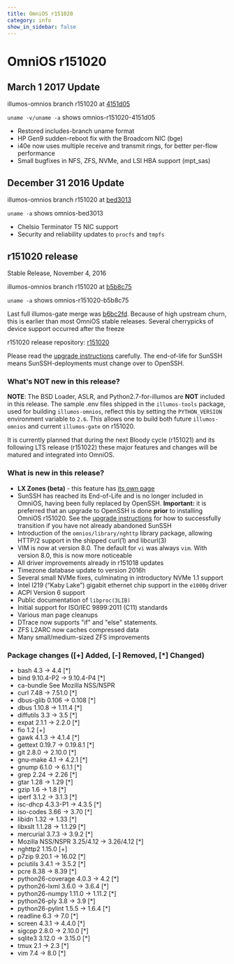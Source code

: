 ```yaml
---
title: OmniOS r151020
category: info
show_in_sidebar: false
---
```


# OmniOS r151020

## March 1 2017 Update

illumos-omnios branch r151020 at [4151d05](https://omnios.omniti.com/changeset.php/core/illumos-omnios/4151d05)

`uname -v/uname -a` shows omnios-r151020-4151d05

* Restored includes-branch uname format
* HP Gen9 sudden-reboot fix with the Broadcom NIC (bge)
* i40e now uses multiple receive and transmit rings, for better per-flow performance
* Small bugfixes in NFS, ZFS, NVMe, and LSI HBA support (mpt_sas)

## December 31 2016 Update

illumos-omnios branch r151020 at [bed3013](https://omnios.omniti.com/changeset.php/core/illumos-omnios/bed3013)

`uname -a` shows omnios-bed3013

* Chelsio Terminator T5 NIC support
* Security and reliability updates to `procfs` and `tmpfs`

## r151020 release

Stable Release, November 4, 2016

illumos-omnios branch r151020 at [b5b8c75](https://omnios.omniti.com/changeset.php/core/illumos-omnios/b5b8c75)

`uname -a` shows omnios-r151020-b5b8c75

Last full illumos-gate merge was [b6bc2fd](https://github.com/illumos/illumos-gate/commit/b6bc2fd).
Because of high upstream churn, this is earlier than most OmniOS stable releases. Several cherrypicks
of device support occurred after the freeze

r151020 release repository: [r151020](http://pkg.omniti.com/omnios/r151020/)

Please read the [upgrade instructions](/legacy/upgrade_to_r151020.html)
carefully. The end-of-life for SunSSH means SunSSH-deployments must
change over to OpenSSH.

### What's NOT new in this release?

**NOTE**: The BSD Loader, ASLR, and Python2.7-for-illumos are **NOT**
included in this release. The sample .env files shipped in the `illumos-tools` package,
used for building `illumos-omnios`, reflect this by setting the `PYTHON_VERSION` environment variable to `2.6`.
This allows one to build both future `illumos-omnios` and current `illumos-gate` on r151020.

It is currently planned that during the next Bloody cycle (r151021) and
its following LTS release (r151022) these major features and changes
will be matured and integrated into OmniOS.

### What is new in this release?

* **LX Zones (beta)** - this feature has [its own page](/info/lxzones.html)
* SunSSH has reached its End-of-Life and is no longer included in OmniOS, having
  been fully replaced by OpenSSH.
  **Important:** it is preferred that an upgrade to OpenSSH is done **prior** to
  installing OmniOS r151020. See the [upgrade instructions](/legacy/upgrade_to_r151020.html)
  for how to successfully transition if you have not already abandoned SunSSH
* Introduction of the `omnios/library/nghttp` library package, allowing HTTP/2
  support in the shipped curl(1) and libcurl(3)
* VIM is now at version 8.0. The default for `vi` was always `vim`. With version 8.0,
  this is now more noticeable
* All driver improvements already in r151018 updates
* Timezone database update to version 2016h
* Several small NVMe fixes, culminating in introductory NVMe 1.1 support
* Intel I219 (“Kaby Lake”) gigabit ethernet chip support in the `e1000g` driver
* ACPI Version 6 support
* Public documentation of `libproc(3LIB)`
* Initial support for ISO/IEC 9899:2011 (C11) standards
* Various man page cleanups
* DTrace now supports "if" and "else" statements.
* ZFS L2ARC now caches compressed data
* Many small/medium-sized ZFS improvements

### Package changes ([+] Added, [-] Removed, [*] Changed)

* bash 4.3 -> 4.4 [*]
* bind 9.10.4-P2 -> 9.10.4-P4 [*]
* ca-bundle See Mozilla NSS/NSPR
* curl 7.48 -> 7.51.0 [*]
* dbus-glib 0.106 -> 0.108 [*]
* dbus 1.10.8 -> 1.11.4 [*]
* diffutils 3.3 -> 3.5 [*]
* expat 2.1.1 -> 2.2.0 [*]
* fio 1.2 [+]
* gawk 4.1.3 -> 4.1.4 [*]
* gettext 0.19.7 -> 0.19.8.1 [*]
* git 2.8.0 -> 2.10.0 [*]
* gnu-make 4.1 -> 4.2.1 [*]
* gnump 6.1.0 -> 6.1.1 [*]
* grep 2.24 -> 2.26 [*]
* gtar 1.28 -> 1.29 [*]
* gzip 1.6 -> 1.8 [*]
* iperf 3.1.2 -> 3.1.3 [*]
* isc-dhcp 4.3.3-P1 -> 4.3.5 [*]
* iso-codes 3.66 -> 3.70 [*]
* libidn 1.32 -> 1.33 [*]
* libxslt 1.1.28 -> 1.1.29 [*]
* mercurial 3.7.3 -> 3.9.2 [*]
* Mozilla NSS/NSPR 3.25/4.12 -> 3.26/4.12 [*]
* nghttp2 1.15.0 [+]
* p7zip 9.20.1 -> 16.02 [*]
* pciutils 3.4.1 -> 3.5.2 [*]
* pcre 8.38 -> 8.39 [*]
* python26-coverage 4.0.3 -> 4.2 [*]
* python26-lxml 3.6.0 -> 3.6.4 [*]
* python26-numpy 1.11.0 -> 1.11.2 [*]
* python26-ply 3.8 -> 3.9 [*]
* python26-pylint 1.5.5 -> 1.6.4 [*]
* readline 6.3 -> 7.0 [*]
* screen 4.3.1 -> 4.4.0 [*]
* sigcpp 2.8.0 -> 2.10.0 [*]
* sqlite3 3.12.0 -> 3.15.0 [*]
* tmux 2.1 -> 2.3 [*]
* vim 7.4 -> 8.0 [*]

